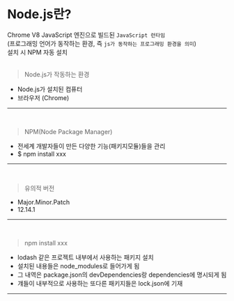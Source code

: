 # Node.js란?
Chrome V8 JavaScript 엔진으로 빌드된 `JavaScript 런타임`</br>(프로그래밍 언어가 동작하는 환경, 즉 `js가 동작하는 프로그래밍 환경을 의미`)  
설치 시 NPM 자동 설치
</br>
</br>
>Node.js가 작동하는 환경
- Node.js가 설치된 컴퓨터
- 브라우저 (Chrome)   
---  
</br>

>NPM(Node Package Manager)
- 전세계 개발자들이 만든 다양한 기능(패키지모듈)들을 관리
- $ npm install xxx
---
</br>

>유의적 버전
- Major.Minor.Patch
- 12.14.1
---
</br>

>npm install xxx
- lodash 같은 프로젝트 내부에서 사용하는 패키지 설치
- 설치된 내용들은 node_modules로 들어가게 됨
- 그 내역은 package.json의 devDependencies랑 dependencies에 명시되게 됨
- 걔들이 내부적으로 사용하는 또다른 패키지들은 lock.json에 기재
---